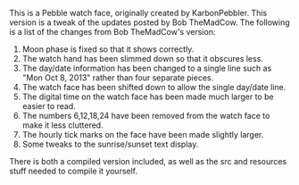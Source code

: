 This is a Pebble watch face, originally created by KarbonPebbler.  This version is a tweak of the updates posted by Bob TheMadCow.  The following is a list of the changes from Bob TheMadCow's version:

1)  Moon phase is fixed so that it shows correctly.
2)  The watch hand has been slimmed down so that it obscures less.
3)  The day/date information has been changed to a single line such as "Mon Oct 8, 2013" rather than four separate pieces.
4)  The watch face has been shifted down to allow the single day/date line.
5)  The digital time on the watch face has been made much larger to be easier to read.
6)  The numbers 6,12,18,24 have been removed from the watch face to make it less cluttered.
7)  The hourly tick marks on the face have been made slightly larger.
8)  Some tweaks to the sunrise/sunset text display.

There is both a compiled version included, as well as the src and resources stuff needed to compile it yourself.


